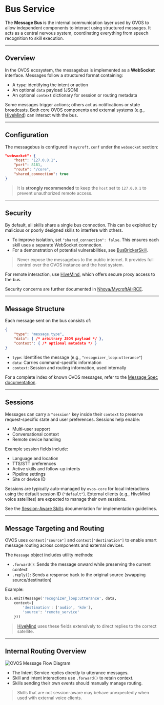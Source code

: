 # Bus Service

The **Message Bus** is the internal communication layer used by OVOS to allow independent components to interact using structured messages. It acts as a central nervous system, coordinating everything from speech recognition to skill execution.

---

## Overview

In the OVOS ecosystem, the messagebus is implemented as a **WebSocket** interface. Messages follow a structured format containing:

- A `type`: identifying the intent or action
- An optional `data` payload (JSON)
- An optional `context` dictionary for session or routing metadata

Some messages trigger actions; others act as notifications or state broadcasts. Both core OVOS components and external systems (e.g., [HiveMind](https://jarbashivemind.github.io/HiveMind-community-docs)) can interact with the bus.

---

## Configuration

The messagebus is configured in `mycroft.conf` under the `websocket` section:

```json
"websocket": {
    "host": "127.0.0.1",
    "port": 8181,
    "route": "/core",
    "shared_connection": true
}
```

> It is **strongly recommended** to keep the `host` set to `127.0.0.1` to prevent unauthorized remote access.

---

## Security

By default, all skills share a single bus connection. This can be exploited by malicious or poorly designed skills to interfere with others.

- To improve isolation, set `"shared_connection": false`. This ensures each skill uses a separate WebSocket connection.
- For a demonstration of potential vulnerabilities, see [BusBrickerSkill](https://github.com/EvilJarbas/BusBrickerSkill).

> Never expose the messagebus to the public internet. It provides full control over the OVOS instance and the host system.

For remote interaction, use [HiveMind](https://openvoiceos.github.io/community-docs/friends/#hivemind), which offers secure proxy access to the bus.

Security concerns are further documented in [Nhoya/MycroftAI-RCE](https://github.com/Nhoya/MycroftAI-RCE).

---

## Message Structure

Each message sent on the bus consists of:

```json
{
    "type": "message.type",
    "data": { /* arbitrary JSON payload */ },
    "context": { /* optional metadata */ }
}
```

- `type`: Identifies the message (e.g., `"recognizer_loop:utterance"`)
- `data`: Carries command-specific information
- `context`: Session and routing information, used internally

For a complete index of known OVOS messages, refer to the [Message Spec documentation](https://openvoiceos.github.io/message_spec/).

---

## Sessions

Messages can carry a `"session"` key inside their `context` to preserve request-specific state and user preferences. Sessions help enable:

- Multi-user support
- Conversational context
- Remote device handling

Example session fields include:

- Language and location
- TTS/STT preferences
- Active skills and follow-up intents
- Pipeline settings
- Site or device ID

Sessions are typically auto-managed by `ovos-core` for local interactions using the default session ID (`"default"`). External clients (e.g., HiveMind voice satellites) are expected to manage their own sessions.

See the [Session-Aware Skills](https://openvoiceos.github.io/ovos-technical-manual/session_skills/) documentation for implementation guidelines.

---

## Message Targeting and Routing

OVOS uses `context["source"]` and `context["destination"]` to enable smart message routing across components and external devices.

The `Message` object includes utility methods:

- `.forward()`: Sends the message onward while preserving the current context
- `.reply()`: Sends a response back to the original source (swapping source/destination)

Example:

```python
bus.emit(Message('recognizer_loop:utterance', data, 
    context={
        'destination': ['audio', 'kde'],
        'source': 'remote_service'
    }))
```

> [HiveMind](https://jarbashivemind.github.io/HiveMind-community-docs/) uses these fields extensively to direct replies to the correct satellite.

---

## Internal Routing Overview

![OVOS Message Flow Diagram](https://github.com/OpenVoiceOS/ovos-technical-manual/assets/33701864/df9aa669-ce7f-430e-b4db-f57200e75332)

- The Intent Service replies directly to utterance messages.
- Skill and intent interactions use `.forward()` to retain context.
- Skills sending their own events should manually manage routing.

> Skills that are not session-aware may behave unexpectedly when used with external voice clients.
